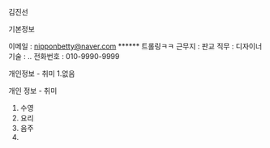 김진선

기본정보

이메일 :  nipponbetty@naver.com
****** 트롤링ㅋㅋ
근무지 :  판교
직무 : 디자이너
기술 : .. 
전화번호 : 010-9990-9999

개인정보 - 취미
1.없음

개인 정보 - 취미
1. 수영
2. 요리
3. 음주
4. 
